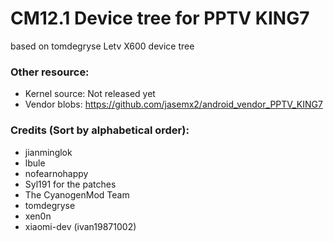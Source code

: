 # CM12.1 Device tree for PPTV KING7

based on tomdegryse Letv X600 device tree

### Other resource:
  - Kernel source: Not released yet
  - Vendor blobs: https://github.com/jasemx2/android_vendor_PPTV_KING7

### Credits (Sort by alphabetical order):
  - jianminglok
  - lbule
  - nofearnohappy
  - Syl191 for the patches
  - The CyanogenMod Team
  - tomdegryse
  - xen0n
  - xiaomi-dev (ivan19871002)
